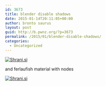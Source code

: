 ```yaml
---
id: 3673
title: blender disable shadows
date: 2015-01-14T20:11:05+00:00
author: bronto saurus
layout: post
guid: http://b.pwnz.org/?p=3673
permalink: /2015/01/blender-disable-shadows/
categories:
  - Uncategorized
---
```

[<img src="http://shrani.si/t/3P/uA/1g87ukaB/blenderdisableshadowemis.jpg" style="border: 0px;" alt="Shrani.si" />](http://shrani.si/f/3P/uA/1g87ukaB/blenderdisableshadowemis.png)

and ferlaufish material with nodes
  
[<img src="http://shrani.si/t/1N/c3/3bxuv8H1/ferlaufishmaterialblende.jpg" style="border: 0px;" alt="Shrani.si" />](http://shrani.si/f/1N/c3/3bxuv8H1/ferlaufishmaterialblende.png)